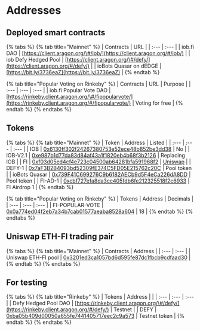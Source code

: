 # Addresses

## Deployed smart contracts

{% tabs %}
{% tab title="Mainnet" %}
| Contracts | URL |
| :--- | :--- |
| iob.fi DAO | [https://client.aragon.org/\#/iob/](https://client.aragon.org/#/iob/) |
| iob Defy Hedged Pool | [https://client.aragon.org/\#/defy/](https://client.aragon.org/#/defy/) |
| ioBots Quasar on dEDGE | [https://bit.ly/3736eaZ](https://bit.ly/3736eaZ) |
{% endtab %}

{% tab title="Popular Voting on Rinkeby" %}
| Contracts | URL | Purpose |
| :--- | :--- | :--- |
| iob.fi Popular Vote DAO | [https://rinkeby.client.aragon.org/\#/fipopularvote/](https://rinkeby.client.aragon.org/#/fipopularvote/) | Voting for free |
{% endtab %}
{% endtabs %}

## Tokens

{% tabs %}
{% tab title="Mainnet" %}
| Token | Address | Listed |
| :--- | :--- | :--- |
| IOB | [0x6130ff302f24267380753e52ece48b852be3dd38](https://etherscan.io/token/0x6130ff302f24267380753e52ece48b852be3dd38#balances) | No |
| IOB-V2.1 | [0xe987b1d77da83d84af43a1f1820eb4b68f3b2126](https://etherscan.io/token/0xe987b1d77da83d84af43a1f1820eb4b68f3b2126) | Replacing IOB |
| FI | [0xf03d05ed4cf4e723c04500ab64281bfa591968f2](https://etherscan.io/token/0xf03d05ed4cf4e723c04500ab64281bfa591968f2) | [Uniswap](https://info.uniswap.org/pair/0x3201ed3ca1057bd6d595fe87dc1fbcb9cdfaad30) |
| DEFY-1 | [0x7aF3B2B4093bd52309fE374C5FD05E215762c20C](https://etherscan.io/address/0x7af3b2b4093bd52309fe374c5fd05e215762c20c) | Pool token |
| ioBots Quasar | [0x739F41C699276C9b6182AECb9d5F4eCa226dA8DD](https://etherscan.io/address/0x739f41c699276c9b6182aecb9d5f4eca226da8dd) | Pool token |
| FI-AD-1 | [0xcbf727efa8da3cc405fdb6fe212325518f2c6933](https://etherscan.io/token/0xcbf727efa8da3cc405fdb6fe212325518f2c6933) | FI Airdrop 1 |
{% endtab %}

{% tab title="Popular Voting on Rinkeby" %}
| Tokens | Address | Decimals |
| :--- | :--- | :--- |
| FI-POPULAR-VOTE | [0x0a774ed04f2eb7a34b7cab01577aeaba8528a604](https://rinkeby.etherscan.io/token/0x0a774ed04f2eb7a34b7cab01577aeaba8528a604) | 18 |
{% endtab %}
{% endtabs %}

## Uniswap ETH-FI trading pair

{% tabs %}
{% tab title="Mainnet" %}
| Contracts | Address |
| :--- | :--- |
| Uniswap ETH-FI pool | [0x3201ed3ca1057bd6d595fe87dc1fbcb9cdfaad30](https://info.uniswap.org/pair/0x3201ed3ca1057bd6d595fe87dc1fbcb9cdfaad30) |
{% endtab %}
{% endtabs %}

## For testing

{% tabs %}
{% tab title="Rinkeby" %}
| Tokens | Address |  |
| :--- | :--- | :--- |
| Defy Hedged Pool DAO | [https://rinkeby.client.aragon.org/\#/defy/](https://rinkeby.client.aragon.org/#/defy/) | Testnet |
| DEFY | [0xba05b409d00050a655fe7441405717eec2c9a573](https://rinkeby.etherscan.io/token/0xba05b409d00050a655fe7441405717eec2c9a573) | Testnet token |
{% endtab %}
{% endtabs %}



